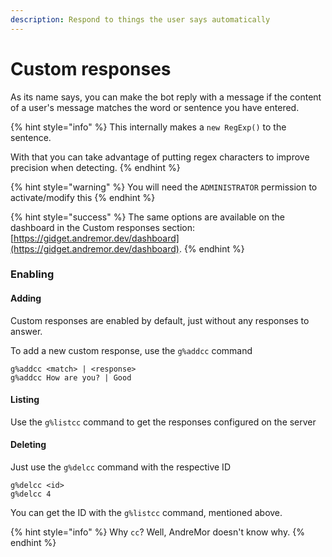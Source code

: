 ```yaml
---
description: Respond to things the user says automatically
---
```


# Custom responses

As its name says, you can make the bot reply with a message if the content of a user's message matches the word or sentence you have entered.

{% hint style="info" %}
This internally makes a `new RegExp()` to the sentence.

With that you can take advantage of putting regex characters to improve precision when detecting.
{% endhint %}

{% hint style="warning" %}
You will need the `ADMINISTRATOR` permission to activate/modify this
{% endhint %}

{% hint style="success" %}
The same options are available on the dashboard in the Custom responses section: [https://gidget.andremor.dev/dashboard](https://gidget.andremor.dev/dashboard).
{% endhint %}

### Enabling

#### Adding

Custom responses are enabled by default, just without any responses to answer.

To add a new custom response, use the `g%addcc` command

```
g%addcc <match> | <response>
g%addcc How are you? | Good
```

#### Listing

Use the `g%listcc` command to get the responses configured on the server

#### Deleting

Just use the `g%delcc` command with the respective ID

```
g%delcc <id>
g%delcc 4
```

You can get the ID with the `g%listcc` command, mentioned above.

{% hint style="info" %}
Why `cc`? Well, AndreMor doesn't know why.
{% endhint %}
